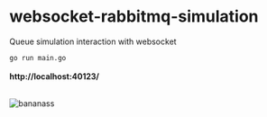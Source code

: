# websocket-rabbitmq-simulation
 Queue simulation interaction with websocket




` go run main.go  ` <br><br>
<b> http://localhost:40123/</b> <br><br>


![bananass](https://github.com/abdullahb53/websocket-rabbitmq-simulation/assets/29378922/644f905d-03f5-43cd-962b-0fabe4e65b2d)
